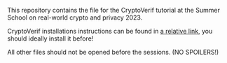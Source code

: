 This repository contains the file for the CryptoVerif tutorial at the  Summer School on real-world crypto and privacy 2023.

CryptoVerif installations instructions can be found in [a relative link](INSTALLATION.md), you should ideally install it before!

All other files should not be opened before the sessions. (NO SPOILERS!)
